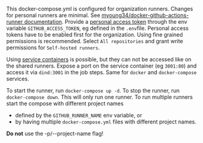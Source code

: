 This docker-compose.yml is configured for organization runners. Changes for personal runners are minimal. See [myoung34/docker-github-actions-runner documentation](https://github.com/myoung34/docker-github-actions-runner/wiki/Usage).
Provide a [personal access token]() through the env variable `GITHUB_ACCESS_TOKEN`, eg defined in the `.env`file. Personal access tokens have to be enabled first for the organization. Using fine grained permissions is recommended. Select `All repositories` and grant write permissions for `Self-hosted runners`.

Using [service containers](https://docs.github.com/de/actions/use-cases-and-examples/using-containerized-services/about-service-containers) is possible, but they can not be accessed like on the shared runners. Expose a port on the service container (eg `3001:80`) and access it via `dind:3001` in the job steps. Same for `docker` and `docker-compose` services.

To start the runner, run `docker-compose up -d`. To stop the runner, run `docker-compose down`. This will only run one runner. To run multiple runners start the compose with different project names
- defined by the `GITHUB_RUNNER_NAME` env variable, or
- by having multiple `docker-compose.yml` files with different project names.

**Do not** use the -p/--project-name flag!

